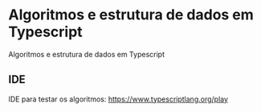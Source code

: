 # Algoritmos e estrutura de dados em Typescript
 Algoritmos e estrutura de dados em Typescript
 
 ## IDE
 IDE para testar os algoritmos: https://www.typescriptlang.org/play
